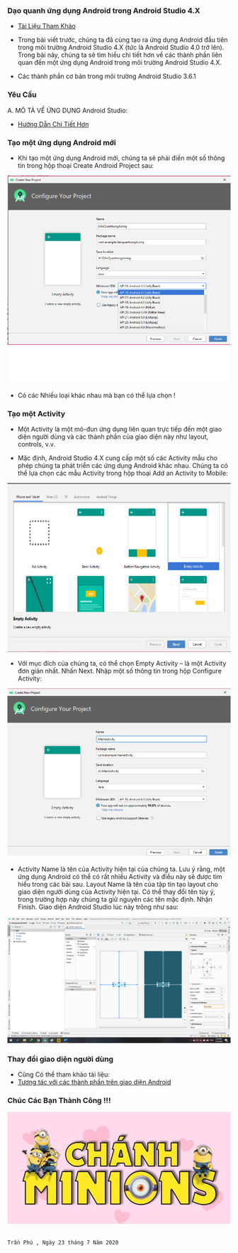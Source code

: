  ### Dạo quanh ứng dụng Android trong Android Studio 4.X
 
 - <a href= "https://ngocminhtran.com/2018/07/11/dao-quanh-ung-dung-android-trong-android-studio-3-x/">Tài Liệu Tham Khảo</a>
 
 - Trong bài viết trước, chúng ta đã cùng tạo ra ứng dụng Android đầu tiên trong môi trường Android Studio 4.X (tức là Android Studio 4.0 trở lên). Trong bài này, chúng ta sẽ tìm hiểu chi tiết hơn về các thành phần liên quan đến một ứng dụng Android trong môi trường Android Studio 4.X.

- Các thành phần cơ bản trong môi trường Android Studio 3.6.1

### Yêu Cầu
A. MÔ TẢ VỀ ỨNG DỤNG Android Studio:
- <a href="https://www.youtube.com/watch?v=sBdbA12rolI&feature=emb_logo">Hướng Dẫn Chi Tiết Hơn</a>

### Tạo một ứng dụng Android mới
- Khi tạo một ứng dụng Android mới, chúng ta sẽ phải điền một số thông tin trong hộp thoại Create Android Project sau:

![image](Untitled7.png)
- Có các Nhiều loại khác nhau mà bạn có thể lựa chọn !

### Tạo một Activity

- Một Activity là một mô-đun ứng dụng liên quan trực tiếp đến một giao diện người dùng và các thành phần của giao diện này như layout, controls, v.v.

- Mặc định, Android Studio 4.X cung cấp một số các Activity mẫu cho phép chúng ta phát triển các ứng dụng Android khác nhau. Chúng ta có thể lựa chọn các mẫu Activity trong hộp thoại Add an Activity to Mobile:
 
 ![image](android2.png)
 
 - Với mục đích của chúng ta, có thể chọn Empty Activity – là một Activity đơn giản nhất. Nhấn Next. Nhập một số thông tin trong hộp Configure Activity:
 
  ![image](Untitled8.png)
  
  
- Activity Name là tên của Activity hiện tại của chúng ta. Lưu ý rằng, một ứng dụng Android có thể có rất nhiều Activity và điều này sẽ được tìm hiểu trong các bài sau. Layout Name là tên của tập tin tạo layout cho giao diện người dùng của Activity hiện tại. Có thể thay đổi tên tùy ý, trong trường hợp này chúng ta giữ nguyên các tên mặc định. Nhận Finish. Giao diện Android Studio lúc này trông như sau:

![image](Untitled9.png)

 ### Thay đổi giao diện người dùng
  
 - Cũng Có thể tham khảo tài liệu:
 - <a href="https://www.youtube.com/watch?time_continue=1&v=-mAgxwZgDzc&feature=emb_logo">Tương tác với các thành phần trên giao diện Android</a>

### Chúc Các Bạn Thành Công !!!

![image](ezr.png)

                                                                             Trần Phú , Ngày 23 tháng 7 Năm 2020
